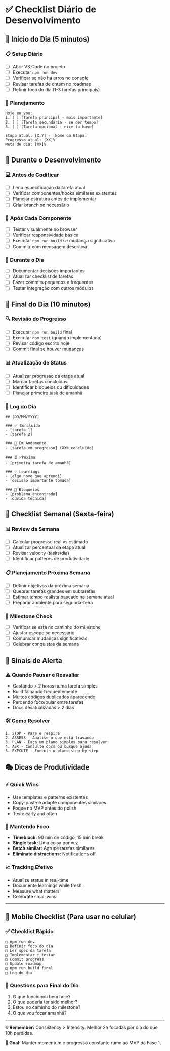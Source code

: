 # ✅ Checklist Diário de Desenvolvimento

## 🌅 Início do Dia (5 minutos)

### 📋 Setup Diário

- [ ] Abrir VS Code no projeto
- [ ] Executar `npm run dev`
- [ ] Verificar se não há erros no console
- [ ] Revisar tarefas de ontem no roadmap
- [ ] Definir foco do dia (1-3 tarefas principais)

### 🎯 Planejamento

```
Hoje eu vou:
1. [ ] [Tarefa principal - mais importante]
2. [ ] [Tarefa secundária - se der tempo]
3. [ ] [Tarefa opcional - nice to have]

Etapa atual: [X.Y] - [Nome da Etapa]
Progresso atual: [XX]%
Meta do dia: [XX]%
```

## 🔄 Durante o Desenvolvimento

### 💻 Antes de Codificar

- [ ] Ler a especificação da tarefa atual
- [ ] Verificar componentes/hooks similares existentes
- [ ] Planejar estrutura antes de implementar
- [ ] Criar branch se necessário

### 🧪 Após Cada Componente

- [ ] Testar visualmente no browser
- [ ] Verificar responsividade básica
- [ ] Executar `npm run build` se mudança significativa
- [ ] Commitr com mensagem descritiva

### 📝 Durante o Dia

- [ ] Documentar decisões importantes
- [ ] Atualizar checklist de tarefas
- [ ] Fazer commits pequenos e frequentes
- [ ] Testar integração com outros módulos

## 🌆 Final do Dia (10 minutos)

### 🔍 Revisão do Progresso

- [ ] Executar `npm run build` final
- [ ] Executar `npm test` (quando implementado)
- [ ] Revisar código escrito hoje
- [ ] Commit final se houver mudanças

### 📊 Atualização de Status

- [ ] Atualizar progresso da etapa atual
- [ ] Marcar tarefas concluídas
- [ ] Identificar bloqueios ou dificuldades
- [ ] Planejar primeiro task de amanhã

### 📝 Log do Dia

```
## [DD/MM/YYYY]

### ✅ Concluído
- [tarefa 1]
- [tarefa 2]

### 🔄 Em Andamento
- [tarefa em progresso] (XX% concluído)

### ⏳ Próximo
- [primeira tarefa de amanhã]

### 💡 Learnings
- [algo novo que aprendi]
- [decisão importante tomada]

### 🚧 Bloqueios
- [problema encontrado]
- [dúvida técnica]
```

## 📅 Checklist Semanal (Sexta-feira)

### 📊 Review da Semana

- [ ] Calcular progresso real vs estimado
- [ ] Atualizar percentual da etapa atual
- [ ] Revisar velocity (tasks/dia)
- [ ] Identificar patterns de produtividade

### 📋 Planejamento Próxima Semana

- [ ] Definir objetivos da próxima semana
- [ ] Quebrar tarefas grandes em subtarefas
- [ ] Estimar tempo realista baseado na semana atual
- [ ] Preparar ambiente para segunda-feira

### 🎯 Milestone Check

- [ ] Verificar se está no caminho do milestone
- [ ] Ajustar escopo se necessário
- [ ] Comunicar mudanças significativas
- [ ] Celebrar conquistas da semana

## 🚨 Sinais de Alerta

### ⚠️ Quando Pausar e Reavaliar

- Gastando > 2 horas numa tarefa simples
- Build falhando frequentemente
- Muitos códigos duplicados aparecendo
- Perdendo foco/pular entre tarefas
- Docs desatualizadas > 2 dias

### 🛠️ Como Resolver

```
1. STOP - Pare e respire
2. ASSESS - Analise o que está travando
3. PLAN - Faça um plano simples para resolver
4. ASK - Consulte docs ou busque ajuda
5. EXECUTE - Execute o plano step-by-step
```

## 🎭 Dicas de Produtividade

### ⚡ Quick Wins

- Use templates e patterns existentes
- Copy-paste e adapte componentes similares
- Foque no MVP antes do polish
- Teste early and often

### 🧠 Mantendo Foco

- **Timeblock:** 90 min de código, 15 min break
- **Single task:** Uma coisa por vez
- **Batch similar:** Agrupe tarefas similares
- **Eliminate distractions:** Notifications off

### 📈 Tracking Efetivo

- Atualize status in real-time
- Documente learnings while fresh
- Measure what matters
- Celebrate small wins

---

## 📱 Mobile Checklist (Para usar no celular)

### ✅ Checklist Rápido

```
□ npm run dev
□ Definir foco do dia
□ Ler spec da tarefa
□ Implementar + testar
□ Commit progress
□ Update roadmap
□ npm run build final
□ Log do dia
```

### 🎯 Questions para Final do Dia

1. O que funcionou bem hoje?
2. O que poderia ter sido melhor?
3. Estou no caminho do milestone?
4. O que vou focar amanhã?

---

**💡 Remember:** Consistency > Intensity. Melhor 2h focadas por dia do que 10h perdidas.

**🎯 Goal:** Manter momentum e progresso constante rumo ao MVP da Fase 1.
